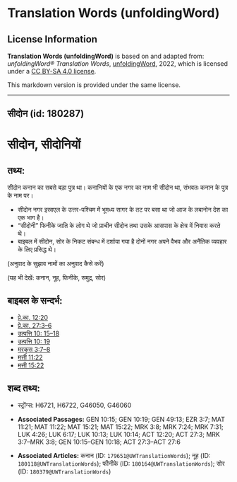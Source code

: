 # Translation Words (unfoldingWord)

## License Information

**Translation Words (unfoldingWord)** is based on and adapted from: _unfoldingWord® Translation Words_, [unfoldingWord](https://unfoldingword.org/utw), 2022, which is licensed under a [CC BY-SA 4.0 license](https://creativecommons.org/licenses/by-sa/4.0/legalcode.en).

This markdown version is provided under the same license.



--------------------------------

## सीदोन (id: 180287)

सीदोन, सीदोनियों
================

तथ्य:
-----

सीदोन कनान का सबसे बड़ा पुत्र था। कनानियों के एक नगर का नाम भी सीदोन था, संभवतः कनान के पुत्र के नाम पर।

* सीदोन नगर इस्राएल के उत्तर\-पश्चिम में भूमध्य सागर के तट पर बसा था जो आज के लबानोन देश का एक भाग है।
* “सीदोनी” फिनीके जाति के लोग थे जो प्राचीन सीदोन तथा उसके आसपास के क्षेत्र में निवास करते थे।
* बाइबल में सीदोन, सोर के निकट संबन्ध में दर्शाया गया है दोनों नगर अपने वैभव और अनैतिक व्यवहार के लिए प्रसिद्ध थे।

(अनुवाद के सुझाव नामों का अनुवाद कैसे करें)

(यह भी देखें: कनान, नूह, फिनीके, समुद्र, सोर)

बाइबल के सन्दर्भ:
-----------------

* [प्रे.का. 12:20](https://ref.ly/Acts12:20)
* [प्रे.का. 27:3–6](https://ref.ly/Acts27:3-Acts27:6)
* [उत्पत्ति 10: 15–18](https://ref.ly/Gen10:0)
* [उत्पत्ति 10: 19](https://ref.ly/Gen10:0)
* [मरकुस 3:7–8](https://ref.ly/Mark3:7-Mark3:8)
* [मत्ती 11:22](https://ref.ly/Matt11:22)
* [मत्ती 15:22](https://ref.ly/Matt15:22)

शब्द तथ्य:
----------

* स्ट्रोंग्स: H6721, H6722, G46050, G46060

* **Associated Passages:** GEN 10:15; GEN 10:19; GEN 49:13; EZR 3:7; MAT 11:21; MAT 11:22; MAT 15:21; MAT 15:22; MRK 3:8; MRK 7:24; MRK 7:31; LUK 4:26; LUK 6:17; LUK 10:13; LUK 10:14; ACT 12:20; ACT 27:3; MRK 3:7–MRK 3:8; GEN 10:15–GEN 10:18; ACT 27:3–ACT 27:6
* **Associated Articles:** कनान (ID: `179651@UWTranslationWords`); नूह (ID: `180118@UWTranslationWords`); फीनीके (ID: `180164@UWTranslationWords`); सोर (ID: `180379@UWTranslationWords`)

